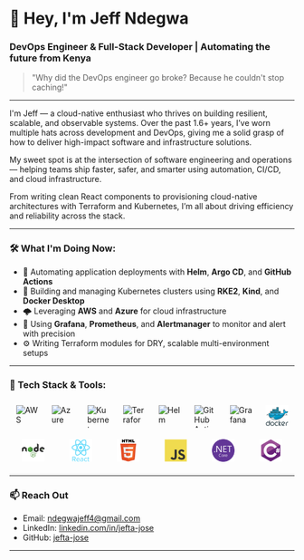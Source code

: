 
# 👋 Hey, I'm Jeff Ndegwa

### DevOps Engineer & Full-Stack Developer | Automating the future from Kenya

> "Why did the DevOps engineer go broke? Because he couldn't stop caching!"

---

I'm Jeff — a cloud-native enthusiast who thrives on building resilient, scalable, and observable systems. Over the past 1.6+ years, I’ve worn multiple hats across development and DevOps, giving me a solid grasp of how to deliver high-impact software and infrastructure solutions.

My sweet spot is at the intersection of software engineering and operations — helping teams ship faster, safer, and smarter using automation, CI/CD, and cloud infrastructure.

From writing clean React components to provisioning cloud-native architectures with Terraform and Kubernetes, I’m all about driving efficiency and reliability across the stack.

---

### 🛠️ What I'm Doing Now:

* 🚀 Automating application deployments with **Helm**, **Argo CD**, and **GitHub Actions**
* 🧱 Building and managing Kubernetes clusters using **RKE2**, **Kind**, and **Docker Desktop**
* 🌩️ Leveraging **AWS** and **Azure** for cloud infrastructure
* 🎯 Using **Grafana**, **Prometheus**, and **Alertmanager** to monitor and alert with precision
* ⚙️ Writing Terraform modules for DRY, scalable multi-environment setups

---

### 🧰 Tech Stack & Tools:

<div style="display: flex; justify-content: space-around; align-items: center; flex-wrap: wrap;">

  <img src="https://cdn.worldvectorlogo.com/logos/amazon-web-services-2.svg" alt="AWS" width="40" height="40" style="margin: 10px;">

  <img src="https://www.vectorlogo.zone/logos/microsoft_azure/microsoft_azure-icon.svg" alt="Azure" width="40" height="40" style="margin: 10px;">

  <img src="https://www.vectorlogo.zone/logos/kubernetes/kubernetes-icon.svg" alt="Kubernetes" width="40" height="40" style="margin: 10px;">

  <img src="https://www.vectorlogo.zone/logos/terraformio/terraformio-icon.svg" alt="Terraform" width="40" height="40" style="margin: 10px;">

  <img src="https://www.vectorlogo.zone/logos/helmsh/helmsh-icon.svg" alt="Helm" width="40" height="40" style="margin: 10px;">

  <img src="https://www.vectorlogo.zone/logos/github/github-icon.svg" alt="GitHub Actions" width="40" height="40" style="margin: 10px;">

  <img src="https://www.vectorlogo.zone/logos/grafana/grafana-icon.svg" alt="Grafana" width="40" height="40" style="margin: 10px;">

  <img src="https://raw.githubusercontent.com/devicons/devicon/master/icons/docker/docker-original-wordmark.svg" alt="Docker" width="40" height="40" style="margin: 10px;">

  <img src="https://raw.githubusercontent.com/devicons/devicon/master/icons/nodejs/nodejs-original-wordmark.svg" alt="Node.js" width="40" height="40" style="margin: 10px;">

  <img src="https://raw.githubusercontent.com/devicons/devicon/master/icons/react/react-original-wordmark.svg" alt="React" width="40" height="40" style="margin: 10px;">

  <img src="https://raw.githubusercontent.com/devicons/devicon/master/icons/html5/html5-original-wordmark.svg" alt="HTML5" width="40" height="40" style="margin: 10px;">

  <img src="https://raw.githubusercontent.com/devicons/devicon/master/icons/javascript/javascript-original.svg" alt="JavaScript" width="40" height="40" style="margin: 10px;">

  <img src="https://raw.githubusercontent.com/devicons/devicon/master/icons/dotnetcore/dotnetcore-original.svg" alt=".NET" width="40" height="40" style="margin: 10px;">

  <img src="https://raw.githubusercontent.com/devicons/devicon/master/icons/csharp/csharp-original.svg" alt="C#" width="40" height="40" style="margin: 10px;">

</div>

---

### 📫 Reach Out

* Email: [ndegwajeff4@gmail.com](mailto:ndegwajeff4@gmail.com)
* LinkedIn: [linkedin.com/in/jefta-jose](https://www.linkedin.com/in/jeff-ndegwa-801593219/)
* GitHub: [jefta-jose](https://github.com/jefta-jose)
---
